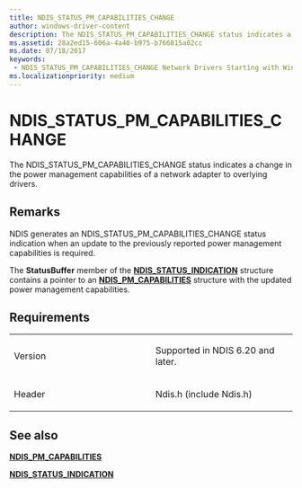 ```yaml
---
title: NDIS_STATUS_PM_CAPABILITIES_CHANGE
author: windows-driver-content
description: The NDIS_STATUS_PM_CAPABILITIES_CHANGE status indicates a change in the power management capabilities of a network adapter to overlying drivers.
ms.assetid: 28a2ed15-606a-4a40-b975-b766815a02cc
ms.date: 07/18/2017
keywords:
 - NDIS_STATUS_PM_CAPABILITIES_CHANGE Network Drivers Starting with Windows Vista
ms.localizationpriority: medium
---
```


# NDIS\_STATUS\_PM\_CAPABILITIES\_CHANGE


The NDIS\_STATUS\_PM\_CAPABILITIES\_CHANGE status indicates a change in the power management capabilities of a network adapter to overlying drivers.

Remarks
-------

NDIS generates an NDIS\_STATUS\_PM\_CAPABILITIES\_CHANGE status indication when an update to the previously reported power management capabilities is required.

The **StatusBuffer** member of the [**NDIS\_STATUS\_INDICATION**](https://msdn.microsoft.com/library/windows/hardware/ff567373) structure contains a pointer to an [**NDIS\_PM\_CAPABILITIES**](https://msdn.microsoft.com/library/windows/hardware/ff566748) structure with the updated power management capabilities.

Requirements
------------

<table>
<colgroup>
<col width="50%" />
<col width="50%" />
</colgroup>
<tbody>
<tr class="odd">
<td><p>Version</p></td>
<td><p>Supported in NDIS 6.20 and later.</p></td>
</tr>
<tr class="even">
<td><p>Header</p></td>
<td>Ndis.h (include Ndis.h)</td>
</tr>
</tbody>
</table>

## See also


[**NDIS\_PM\_CAPABILITIES**](https://msdn.microsoft.com/library/windows/hardware/ff566748)

[**NDIS\_STATUS\_INDICATION**](https://msdn.microsoft.com/library/windows/hardware/ff567373)

 

 





